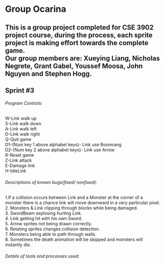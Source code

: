 # Group Ocarina
## This is a group project completed for CSE 3902 project course, during the process, each sprite project is making effort towards the complete game. <br />Our group members are: Xueying Liang, Nicholas Negrete, Grant Gabel, Youssef Moosa, John Nguyen and Stephen Hogg.
   
## Sprint #3 <br />
   ###### Program Controls: <br />
   W-Link walk up <br />
   S-Link walk down <br />
   A-Link walk left <br />
   D-Link walk right <br />
   Q-Quit game <br />
   D1-(Num key 1 above alphabet keys)- Link use Boomrang <br />
   D2-(Num key 2 above alphabet keys)- Link use Arrow <br />
   R-Reset game <br />
   Z-Link attack <br />
   E-Damage link <br />
   H-IdleLink <br />

   ###### Descriptions of known bugs(fixed/ nonfixed):
   1.If a collision occurs between Link and a Monster at the corner of a monster there is a chance link will move downward in a very particular pixel. <br />
   2. Monsters & Link clipping through blocks while being damaged. <br />
   3. SwordBeam explosing hurting Link. <br />
   4. Link getting hit with his own Sword. <br /> 
   5. Arrow sprites not being drawn correctly. <br />
   6. Rotating sprites changes collision detection. <br />
   7. Monsters being able to path through walls. <br />
   8. Sometimes the death animation will be skipped and monsters will instantly die. <br />
   
   ###### Details of tools and processes used: 
